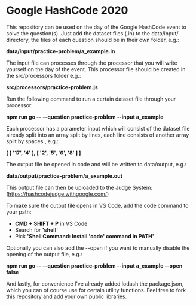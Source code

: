 # Google HashCode 2020

This repository can be used on the day of the Google HashCode event to solve the question(s).
Just add the dataset files (.in) to the data/input/ directory, the files of each question should be in their own folder, e.g.:

**data/input/practice-problem/a_example.in**

The input file can processes through the processor that you will write yourself on the day of the event. This processor file should be created in the src/processors folder e.g.:

**src/processors/practice-problem.js**

Run the following command to run a certain dataset file through your processor:

**npm run go -- --question practice-problem --input a_example**

Each processor has a parameter input which will consist of the dataset file already split into an array split by lines, each line consists of another array split by spaces., e.g.: 

**[ [ '17', '4' ], [ '2', '5', '6', '8' ] ]**

The output file be opened in code and will be written to data/output, e.g.:

 **data/output/practice-problem/a_example.out**

This output file can then be uploaded to the Judge System: (https://hashcodejudge.withgoogle.com/)

To make sure the output file opens in VS Code, add the code command to your path:

- **CMD + SHIFT + P** in VS Code
- Search for **'shell'**
- Pick **'Shell Command: Install 'code' command in PATH'**

Optionally you can also add the --open if you want to manually disable the opening of the output file, e.g.:

**npm run go -- --question practice-problem --input a_example --open false**

And lastly, for convenience I've already added lodash the package.json, which you can of course use for certain utility functions. Feel free to fork this repository and add your own public libraries.